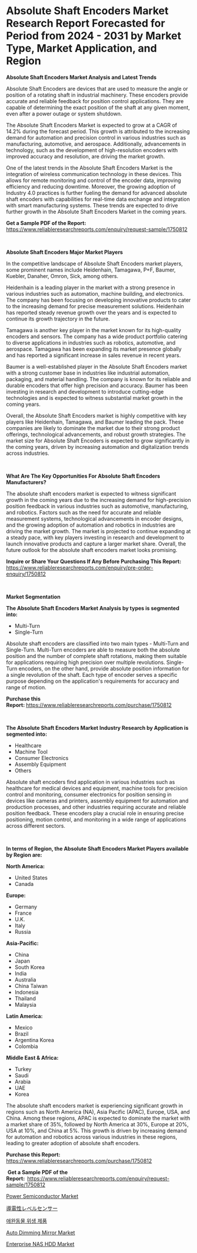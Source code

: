 <p><h1>Absolute Shaft Encoders Market Research Report Forecasted for Period from 2024 -  2031 by Market Type, Market Application, and Region</h1></p><p><strong>Absolute Shaft Encoders Market Analysis and Latest Trends</strong></p>
<p><p>Absolute Shaft Encoders are devices that are used to measure the angle or position of a rotating shaft in industrial machinery. These encoders provide accurate and reliable feedback for position control applications. They are capable of determining the exact position of the shaft at any given moment, even after a power outage or system shutdown.</p><p>The Absolute Shaft Encoders Market is expected to grow at a CAGR of 14.2% during the forecast period. This growth is attributed to the increasing demand for automation and precision control in various industries such as manufacturing, automotive, and aerospace. Additionally, advancements in technology, such as the development of high-resolution encoders with improved accuracy and resolution, are driving the market growth.</p><p>One of the latest trends in the Absolute Shaft Encoders Market is the integration of wireless communication technology in these devices. This allows for remote monitoring and control of the encoder data, improving efficiency and reducing downtime. Moreover, the growing adoption of Industry 4.0 practices is further fueling the demand for advanced absolute shaft encoders with capabilities for real-time data exchange and integration with smart manufacturing systems. These trends are expected to drive further growth in the Absolute Shaft Encoders Market in the coming years.</p></p>
<p><strong>Get a Sample PDF of the Report:&nbsp;</strong> <a href="https://www.reliableresearchreports.com/enquiry/request-sample/1750812">https://www.reliableresearchreports.com/enquiry/request-sample/1750812</a></p>
<p>&nbsp;</p>
<p><strong>Absolute Shaft Encoders Major Market Players</strong></p>
<p><p>In the competitive landscape of Absolute Shaft Encoders market players, some prominent names include Heidenhain, Tamagawa, P+F, Baumer, Kuebler, Danaher, Omron, Sick, among others. </p><p>Heidenhain is a leading player in the market with a strong presence in various industries such as automation, machine building, and electronics. The company has been focusing on developing innovative products to cater to the increasing demand for precise measurement solutions. Heidenhain has reported steady revenue growth over the years and is expected to continue its growth trajectory in the future.</p><p>Tamagawa is another key player in the market known for its high-quality encoders and sensors. The company has a wide product portfolio catering to diverse applications in industries such as robotics, automotive, and aerospace. Tamagawa has been expanding its market presence globally and has reported a significant increase in sales revenue in recent years.</p><p>Baumer is a well-established player in the Absolute Shaft Encoders market with a strong customer base in industries like industrial automation, packaging, and material handling. The company is known for its reliable and durable encoders that offer high precision and accuracy. Baumer has been investing in research and development to introduce cutting-edge technologies and is expected to witness substantial market growth in the coming years.</p><p>Overall, the Absolute Shaft Encoders market is highly competitive with key players like Heidenhain, Tamagawa, and Baumer leading the pack. These companies are likely to dominate the market due to their strong product offerings, technological advancements, and robust growth strategies. The market size for Absolute Shaft Encoders is expected to grow significantly in the coming years, driven by increasing automation and digitalization trends across industries.</p></p>
<p>&nbsp;</p>
<p><strong>What Are The Key Opportunities For Absolute Shaft Encoders Manufacturers?</strong></p>
<p><p>The absolute shaft encoders market is expected to witness significant growth in the coming years due to the increasing demand for high-precision position feedback in various industries such as automotive, manufacturing, and robotics. Factors such as the need for accurate and reliable measurement systems, technological advancements in encoder designs, and the growing adoption of automation and robotics in industries are driving the market growth. The market is projected to continue expanding at a steady pace, with key players investing in research and development to launch innovative products and capture a larger market share. Overall, the future outlook for the absolute shaft encoders market looks promising.</p></p>
<p><strong>Inquire or Share Your Questions If Any Before Purchasing This Report:</strong> <a href="https://www.reliableresearchreports.com/enquiry/pre-order-enquiry/1750812">https://www.reliableresearchreports.com/enquiry/pre-order-enquiry/1750812</a></p>
<p>&nbsp;</p>
<p><strong>Market Segmentation</strong></p>
<p><strong>The Absolute Shaft Encoders Market Analysis by types is segmented into:</strong></p>
<p><ul><li>Multi-Turn</li><li>Single-Turn</li></ul></p>
<p><p>Absolute shaft encoders are classified into two main types - Multi-Turn and Single-Turn. Multi-Turn encoders are able to measure both the absolute position and the number of complete shaft rotations, making them suitable for applications requiring high precision over multiple revolutions. Single-Turn encoders, on the other hand, provide absolute position information for a single revolution of the shaft. Each type of encoder serves a specific purpose depending on the application's requirements for accuracy and range of motion.</p></p>
<p><strong>Purchase this Report:&nbsp;</strong><a href="https://www.reliableresearchreports.com/purchase/1750812">https://www.reliableresearchreports.com/purchase/1750812</a></p>
<p>&nbsp;</p>
<p><strong>The Absolute Shaft Encoders Market Industry Research by Application is segmented into:</strong></p>
<p><ul><li>Healthcare</li><li>Machine Tool</li><li>Consumer Electronics</li><li>Assembly Equipment</li><li>Others</li></ul></p>
<p><p>Absolute shaft encoders find application in various industries such as healthcare for medical devices and equipment, machine tools for precision control and monitoring, consumer electronics for position sensing in devices like cameras and printers, assembly equipment for automation and production processes, and other industries requiring accurate and reliable position feedback. These encoders play a crucial role in ensuring precise positioning, motion control, and monitoring in a wide range of applications across different sectors.</p></p>
<p>&nbsp;</p>
<p><strong>In terms of Region, the Absolute Shaft Encoders Market Players available by Region are:</strong></p>
<p>
    <p> <strong> North America: </strong>
        <ul>
            <li>United States</li>
            <li>Canada</li>
        </ul>
        </p> 
    <p> <strong> Europe: </strong>
        <ul>
            <li>Germany</li>
            <li>France</li>
            <li>U.K.</li>
            <li>Italy</li>
            <li>Russia</li>
        </ul>
        </p> 
    <p> <strong> Asia-Pacific: </strong>
        <ul>
            <li>China</li>
            <li>Japan</li>
            <li>South Korea</li>
            <li>India</li>
            <li>Australia</li>
            <li>China Taiwan</li>
            <li>Indonesia</li>
            <li>Thailand</li>
            <li>Malaysia</li>
        </ul>
        </p> 
    <p> <strong> Latin America: </strong>
        <ul>
            <li>Mexico</li>
            <li>Brazil</li>
            <li>Argentina Korea</li>
            <li>Colombia</li>
        </ul>
        </p> 
    <p> <strong> Middle East & Africa: </strong>
        <ul>
            <li>Turkey</li>
            <li>Saudi</li>
            <li>Arabia</li>
            <li>UAE</li>
            <li>Korea</li>
        </ul>
    </p>
    </p>
<p><p>The absolute shaft encoders market is experiencing significant growth in regions such as North America (NA), Asia Pacific (APAC), Europe, USA, and China. Among these regions, APAC is expected to dominate the market with a market share of 35%, followed by North America at 30%, Europe at 20%, USA at 10%, and China at 5%. This growth is driven by increasing demand for automation and robotics across various industries in these regions, leading to greater adoption of absolute shaft encoders.</p></p>
<p><strong>Purchase this Report: </strong><a href="https://www.reliableresearchreports.com/purchase/1750812">https://www.reliableresearchreports.com/purchase/1750812</a></p>
<p>&nbsp;<strong>Get a Sample PDF of the Report:&nbsp;&nbsp;</strong><a href="https://www.reliableresearchreports.com/enquiry/request-sample/1750812">https://www.reliableresearchreports.com/enquiry/request-sample/1750812</a></p>
<p><strong></strong></p>
<p><p><a href="https://github.com/lylyparadise/Market-Research-Report-List-2/blob/main/power-semiconductor-market.md">Power Semiconductor Market</a></p><p><a href="https://github.com/vlcostes/Market-Research-Report-List-1/blob/main/310254710140.md">導電性レベルセンサー</a></p><p><a href="https://medium.com/@prestoniegand56562023/%EB%B0%98%EB%A0%A4%EB%8F%99%EB%AC%BC-%EC%9C%84%EC%83%9D%EC%9A%A9%ED%92%88-%EC%8B%9C%EC%9E%A5-%EB%B6%84%EC%84%9D-%EB%B0%8F-%ED%81%AC%EA%B8%B0-%EC%98%88%EC%B8%A1-2024%EB%85%84%EB%B6%80%ED%84%B0-2031%EB%85%84%EA%B9%8C%EC%A7%80%EC%9D%98-%EA%B8%B0%EA%B0%84%EC%97%90-%EB%8C%80%ED%95%B4-d2f18ccbeffd">애완동물 위생 제품</a></p><p><a href="https://issuu.com/reportprime-2/docs/auto-dimming-mirror-market-size-203_96b888dcb8f05b">Auto Dimming Mirror Market</a></p><p><a href="https://github.com/johnbach50/Market-Research-Report-List-2/blob/main/enterprise-nas-hdd-market.md">Enterprise NAS HDD Market</a></p></p>